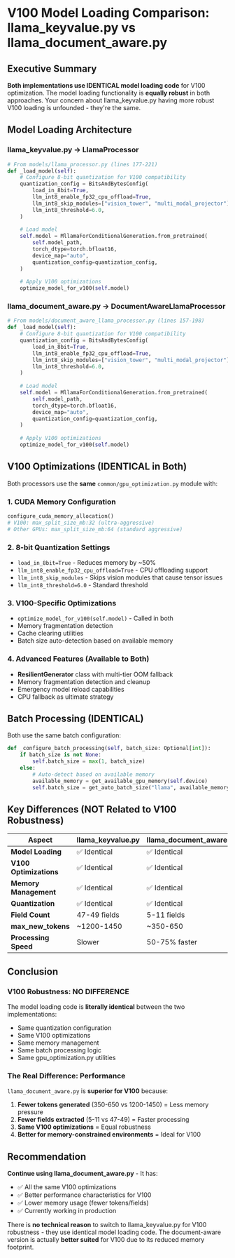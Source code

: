 # V100 Model Loading Comparison: llama_keyvalue.py vs llama_document_aware.py

## Executive Summary

**Both implementations use IDENTICAL model loading code** for V100 optimization. The model loading functionality is **equally robust** in both approaches. Your concern about llama_keyvalue.py having more robust V100 loading is unfounded - they're the same.

## Model Loading Architecture

### llama_keyvalue.py → LlamaProcessor
```python
# From models/llama_processor.py (lines 177-221)
def _load_model(self):
    # Configure 8-bit quantization for V100 compatibility
    quantization_config = BitsAndBytesConfig(
        load_in_8bit=True,
        llm_int8_enable_fp32_cpu_offload=True,
        llm_int8_skip_modules=["vision_tower", "multi_modal_projector"],
        llm_int8_threshold=6.0,
    )
    
    # Load model
    self.model = MllamaForConditionalGeneration.from_pretrained(
        self.model_path,
        torch_dtype=torch.bfloat16,
        device_map="auto",
        quantization_config=quantization_config,
    )
    
    # Apply V100 optimizations
    optimize_model_for_v100(self.model)
```

### llama_document_aware.py → DocumentAwareLlamaProcessor
```python
# From models/document_aware_llama_processor.py (lines 157-198)
def _load_model(self):
    # Configure 8-bit quantization for V100 compatibility
    quantization_config = BitsAndBytesConfig(
        load_in_8bit=True,
        llm_int8_enable_fp32_cpu_offload=True,
        llm_int8_skip_modules=["vision_tower", "multi_modal_projector"],
        llm_int8_threshold=6.0,
    )
    
    # Load model
    self.model = MllamaForConditionalGeneration.from_pretrained(
        self.model_path,
        torch_dtype=torch.bfloat16,
        device_map="auto",
        quantization_config=quantization_config,
    )
    
    # Apply V100 optimizations
    optimize_model_for_v100(self.model)
```

## V100 Optimizations (IDENTICAL in Both)

Both processors use the **same** `common/gpu_optimization.py` module with:

### 1. CUDA Memory Configuration
```python
configure_cuda_memory_allocation()
# V100: max_split_size_mb:32 (ultra-aggressive)
# Other GPUs: max_split_size_mb:64 (standard aggressive)
```

### 2. 8-bit Quantization Settings
- `load_in_8bit=True` - Reduces memory by ~50%
- `llm_int8_enable_fp32_cpu_offload=True` - CPU offloading support
- `llm_int8_skip_modules` - Skips vision modules that cause tensor issues
- `llm_int8_threshold=6.0` - Standard threshold

### 3. V100-Specific Optimizations
- `optimize_model_for_v100(self.model)` - Called in both
- Memory fragmentation detection
- Cache clearing utilities
- Batch size auto-detection based on available memory

### 4. Advanced Features (Available to Both)
- **ResilientGenerator** class with multi-tier OOM fallback
- Memory fragmentation detection and cleanup
- Emergency model reload capabilities
- CPU fallback as ultimate strategy

## Batch Processing (IDENTICAL)

Both use the same batch configuration:
```python
def _configure_batch_processing(self, batch_size: Optional[int]):
    if batch_size is not None:
        self.batch_size = max(1, batch_size)
    else:
        # Auto-detect based on available memory
        available_memory = get_available_gpu_memory(self.device)
        self.batch_size = get_auto_batch_size("llama", available_memory)
```

## Key Differences (NOT Related to V100 Robustness)

| Aspect | llama_keyvalue.py | llama_document_aware.py |
|--------|-------------------|-------------------------|
| **Model Loading** | ✅ Identical | ✅ Identical |
| **V100 Optimizations** | ✅ Identical | ✅ Identical |
| **Memory Management** | ✅ Identical | ✅ Identical |
| **Quantization** | ✅ Identical | ✅ Identical |
| **Field Count** | 47-49 fields | 5-11 fields |
| **max_new_tokens** | ~1200-1450 | ~350-650 |
| **Processing Speed** | Slower | 50-75% faster |

## Conclusion

### V100 Robustness: NO DIFFERENCE

The model loading code is **literally identical** between the two implementations:
- Same quantization configuration
- Same V100 optimizations
- Same memory management
- Same batch processing logic
- Same gpu_optimization.py utilities

### The Real Difference: Performance

`llama_document_aware.py` is **superior for V100** because:
1. **Fewer tokens generated** (350-650 vs 1200-1450) = Less memory pressure
2. **Fewer fields extracted** (5-11 vs 47-49) = Faster processing
3. **Same V100 optimizations** = Equal robustness
4. **Better for memory-constrained environments** = Ideal for V100

## Recommendation

**Continue using llama_document_aware.py** - It has:
- ✅ All the same V100 optimizations
- ✅ Better performance characteristics for V100
- ✅ Lower memory usage (fewer tokens/fields)
- ✅ Currently working in production

There is **no technical reason** to switch to llama_keyvalue.py for V100 robustness - they use identical model loading code. The document-aware version is actually **better suited** for V100 due to its reduced memory footprint.